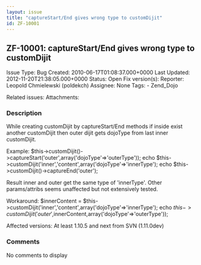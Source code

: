 ```yaml
---
layout: issue
title: "captureStart/End gives wrong type to customDijit"
id: ZF-10001
---
```


ZF-10001: captureStart/End gives wrong type to customDijit
----------------------------------------------------------

 Issue Type: Bug Created: 2010-06-17T01:08:37.000+0000 Last Updated: 2012-11-20T21:38:05.000+0000 Status: Open Fix version(s): 
 Reporter:  Leopold Chmielewski (poldekch)  Assignee:  None  Tags: - Zend\_Dojo
 
 Related issues: 
 Attachments: 
### Description

While creating customDijit by captureStart/End methods if inside exist another customDijit then outer dijit gets dojoType from last inner customDijit.

Example: $this->customDijit()->captureStart('outer',array('dojoType'=>'outerType')); echo $this->customDijit('inner','content',array('dojoType'=>'innerType'); echo $this->customDijit()->captureEnd('outer');

Result inner and outer get the same type of 'innerType'. Other params/attribs seems unaffected but not extensively tested.

Workaround: $innerContent = $this->customDijit('inner','content',array('dojoType'=>'innerType'); echo $this->customDijit('outer',$innerContent,array('dojoType'=>'outerType'));

Affected versions: At least 1.10.5 and next from SVN (1.11.0dev)

 

 

### Comments

No comments to display